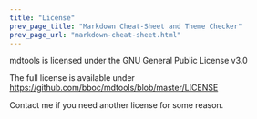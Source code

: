 ```yaml
---
title: "License"
prev_page_title: "Markdown Cheat-Sheet and Theme Checker"
prev_page_url: "markdown-cheat-sheet.html"
---
```



mdtools is licensed under the GNU General Public License v3.0

The full license is available under <https://github.com/bboc/mdtools/blob/master/LICENSE>

Contact me if you need another license for some reason.

